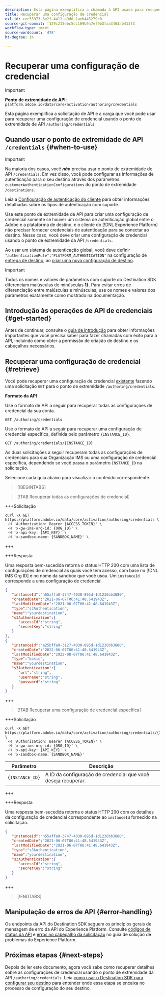 ```yaml
---
description: Esta página exemplifica a chamada à API usada para recuperar uma configuração de credencial por meio do Adobe Experience Platform Destination SDK.
title: Recuperar uma configuração de credencial
exl-id: cec55073-6e2f-4412-a9dd-1aeb445279c0
source-git-commit: f129c215ebc5dc169b9a7ef9b3faa3463ab413f3
workflow-type: tm+mt
source-wordcount: '478'
ht-degree: 1%

---
```


# Recuperar uma configuração de credencial

>[!IMPORTANT]
>
>**Ponto de extremidade de API**: `platform.adobe.io/data/core/activation/authoring/credentials`

Esta página exemplifica a solicitação de API e a carga que você pode usar para recuperar uma configuração de credencial usando o ponto de extremidade de API `/authoring/credentials`.

## Quando usar o ponto de extremidade de API `/credentials` {#when-to-use}

>[!IMPORTANT]
>
>Na maioria dos casos, você ***não*** precisa usar o ponto de extremidade de API `/credentials`. Em vez disso, você pode configurar as informações de autenticação para o seu destino através dos parâmetros `customerAuthenticationConfigurations` do ponto de extremidade `/destinations`.
> 
>Leia a [Configuração de autenticação do cliente](../functionality/destination-configuration/customer-authentication.md) para obter informações detalhadas sobre os tipos de autenticação com suporte.

Use este ponto de extremidade de API para criar uma configuração de credencial somente se houver um sistema de autenticação global entre o Adobe e a plataforma de destino, e o cliente do [!DNL Experience Platform] não precisar fornecer credenciais de autenticação para se conectar ao destino. Nesse caso, você deve criar uma configuração de credencial usando o ponto de extremidade da API `/credentials`.

Ao usar um sistema de autenticação global, você deve definir `"authenticationRule":"PLATFORM_AUTHENTICATION"` na configuração de [entrega de destino](../functionality/destination-configuration/destination-delivery.md), ao [criar uma nova configuração de destino](../authoring-api/destination-configuration/create-destination-configuration.md).

>[!IMPORTANT]
>
>Todos os nomes e valores de parâmetros com suporte do Destination SDK diferenciam maiúsculas de minúsculas **1&rbrace;.** Para evitar erros de diferenciação entre maiúsculas e minúsculas, use os nomes e valores dos parâmetros exatamente como mostrado na documentação.

## Introdução às operações de API de credenciais {#get-started}

Antes de continuar, consulte o [guia de introdução](../getting-started.md) para obter informações importantes que você precisa saber para fazer chamadas com êxito para a API, incluindo como obter a permissão de criação de destino e os cabeçalhos necessários.

## Recuperar uma configuração de credencial {#retrieve}

Você pode recuperar uma configuração de credencial [existente](create-credential-configuration.md) fazendo uma solicitação `GET` para o ponto de extremidade `/authoring/credentials`.

**Formato da API**

Use o formato de API a seguir para recuperar todas as configurações de credencial da sua conta.

```http
GET /authoring/credentials
```

Use o formato de API a seguir para recuperar uma configuração de credencial específica, definida pelo parâmetro `{INSTANCE_ID}`.

```http
GET /authoring/credentials/{INSTANCE_ID}
```

As duas solicitações a seguir recuperam todas as configurações de credenciais para sua Organização IMS ou uma configuração de credencial específica, dependendo se você passa o parâmetro `INSTANCE_ID` na solicitação.

Selecione cada guia abaixo para visualizar o conteúdo correspondente.

>[!BEGINTABS]

>[!TAB Recuperar todas as configurações de credencial]

+++Solicitação

```shell
curl -X GET https://platform.adobe.io/data/core/activation/authoring/credentials \
 -H 'Authorization: Bearer {ACCESS_TOKEN}' \
 -H 'x-gw-ims-org-id: {ORG_ID}' \
 -H 'x-api-key: {API_KEY}' \
 -H 'x-sandbox-name: {SANDBOX_NAME}' \
```

+++

+++Resposta

Uma resposta bem-sucedida retorna o status HTTP 200 com uma lista de configurações de credencial às quais você tem acesso, com base no [!DNL IMS Org ID] e no nome da sandbox que você usou. Um `instanceId` corresponde a uma configuração de credencial.

```json
{
   "instanceId":"n55affa0-3747-4030-895d-1d1236bb3680",
   "createdDate":"2021-06-07T06:41:48.641943Z",
   "lastModifiedDate":"2021-06-07T06:41:48.641943Z",
   "type":"s3Authentication",
   "name":"yourdestination",
   "s3Authentication":{
      "accessId":"string",
      "secretKey":"string"
   }
},
{
   "instanceId":"a25bffa0-3127-4030-895d-1d1236bb3680",
   "createdDate":"2022-06-07T06:41:48.641943Z",
   "lastModifiedDate":"2022-08-07T06:41:48.641943Z",
   "type":"basic",
   "name":"yourdestination",
   "s3Authentication":{
      "url":"string",
      "username":"string",
      "password":"string"
   }
}
```

+++

>[!TAB Recuperar uma configuração de credencial específica]

+++Solicitação

```shell
curl -X GET https://platform.adobe.io/data/core/activation/authoring/credentials/{INSTANCE_ID} \
 -H 'Authorization: Bearer {ACCESS_TOKEN}' \
 -H 'x-gw-ims-org-id: {ORG_ID}' \
 -H 'x-api-key: {API_KEY}' \
 -H 'x-sandbox-name: {SANDBOX_NAME}'
```

| Parâmetro | Descrição |
| -------- | ----------- |
| `{INSTANCE_ID}` | A ID da configuração de credencial que você deseja recuperar. |

+++

+++Resposta

Uma resposta bem-sucedida retorna o status HTTP 200 com os detalhes da configuração de credencial correspondente ao `instanceId` fornecido na solicitação.

```json
{
   "instanceId":"n55affa0-3747-4030-895d-1d1236bb3680",
   "createdDate":"2021-06-07T06:41:48.641943Z",
   "lastModifiedDate":"2021-06-07T06:41:48.641943Z",
   "type":"s3Authentication",
   "name":"yourdestination",
   "s3Authentication":{
      "accessId":"string",
      "secretKey":"string"
   }
}
```

+++

>[!ENDTABS]

## Manipulação de erros de API {#error-handling}

Os endpoints da API do Destination SDK seguem os princípios gerais de mensagem de erro da API do Experience Platform. Consulte [códigos de status da API](../../../landing/troubleshooting.md#api-status-codes) e [erros no cabeçalho da solicitação](../../../landing/troubleshooting.md#request-header-errors) no guia de solução de problemas do Experience Platform.

## Próximas etapas {#next-steps}

Depois de ler este documento, agora você sabe como recuperar detalhes sobre as configurações de credencial usando o ponto de extremidade da API `/authoring/credentials`. Leia [como usar o Destination SDK para configurar seu destino](../guides/configure-destination-instructions.md) para entender onde essa etapa se encaixa no processo de configuração do seu destino.

